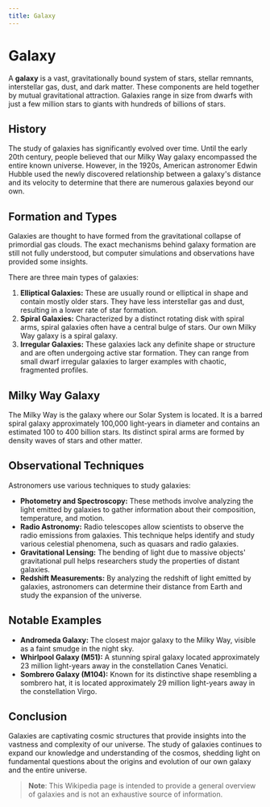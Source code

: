 ```yaml
---
title: Galaxy
---
```

# Galaxy

A **galaxy** is a vast, gravitationally bound system of stars, stellar remnants, interstellar gas, dust, and dark matter. These components are held together by mutual gravitational attraction. Galaxies range in size from dwarfs with just a few million stars to giants with hundreds of billions of stars.

## History

The study of galaxies has significantly evolved over time. Until the early 20th century, people believed that our Milky Way galaxy encompassed the entire known universe. However, in the 1920s, American astronomer Edwin Hubble used the newly discovered relationship between a galaxy's distance and its velocity to determine that there are numerous galaxies beyond our own.

## Formation and Types

Galaxies are thought to have formed from the gravitational collapse of primordial gas clouds. The exact mechanisms behind galaxy formation are still not fully understood, but computer simulations and observations have provided some insights. 

There are three main types of galaxies:

1. **Elliptical Galaxies:** These are usually round or elliptical in shape and contain mostly older stars. They have less interstellar gas and dust, resulting in a lower rate of star formation.
2. **Spiral Galaxies:** Characterized by a distinct rotating disk with spiral arms, spiral galaxies often have a central bulge of stars. Our own Milky Way galaxy is a spiral galaxy.
3. **Irregular Galaxies:** These galaxies lack any definite shape or structure and are often undergoing active star formation. They can range from small dwarf irregular galaxies to larger examples with chaotic, fragmented profiles.

## Milky Way Galaxy

The Milky Way is the galaxy where our Solar System is located. It is a barred spiral galaxy approximately 100,000 light-years in diameter and contains an estimated 100 to 400 billion stars. Its distinct spiral arms are formed by density waves of stars and other matter.

## Observational Techniques

Astronomers use various techniques to study galaxies:

- **Photometry and Spectroscopy:** These methods involve analyzing the light emitted by galaxies to gather information about their composition, temperature, and motion.
- **Radio Astronomy:** Radio telescopes allow scientists to observe the radio emissions from galaxies. This technique helps identify and study various celestial phenomena, such as quasars and radio galaxies.
- **Gravitational Lensing:** The bending of light due to massive objects' gravitational pull helps researchers study the properties of distant galaxies.
- **Redshift Measurements:** By analyzing the redshift of light emitted by galaxies, astronomers can determine their distance from Earth and study the expansion of the universe.

## Notable Examples

- **Andromeda Galaxy:** The closest major galaxy to the Milky Way, visible as a faint smudge in the night sky.
- **Whirlpool Galaxy (M51):** A stunning spiral galaxy located approximately 23 million light-years away in the constellation Canes Venatici.
- **Sombrero Galaxy (M104):** Known for its distinctive shape resembling a sombrero hat, it is located approximately 29 million light-years away in the constellation Virgo.

## Conclusion

Galaxies are captivating cosmic structures that provide insights into the vastness and complexity of our universe. The study of galaxies continues to expand our knowledge and understanding of the cosmos, shedding light on fundamental questions about the origins and evolution of our own galaxy and the entire universe.

> **Note**: This Wikipedia page is intended to provide a general overview of galaxies and is not an exhaustive source of information.